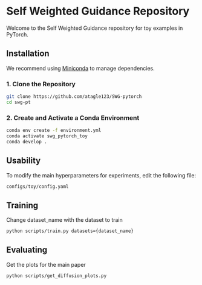 # Self Weighted Guidance Repository

Welcome to the Self Weighted Guidance repository for toy examples in PyTorch. 


## Installation

We recommend using [Miniconda](https://docs.conda.io/en/latest/miniconda.html) to manage dependencies.


### 1. Clone the Repository

```bash
git clone https://github.com/atagle123/SWG-pytorch
cd swg-pt
```

### 2. Create and Activate a Conda Environment

```bash
conda env create -f environment.yml
conda activate swg_pytorch_toy
conda develop .
```

## Usability

To modify the main hyperparameters for experiments, edit the following file:

```bash
configs/toy/config.yaml
```

## Training

Change dataset_name with the dataset to train

```bash
python scripts/train.py datasets={dataset_name}
```

## Evaluating

Get the plots for the main paper 

```bash
python scripts/get_diffusion_plots.py
```